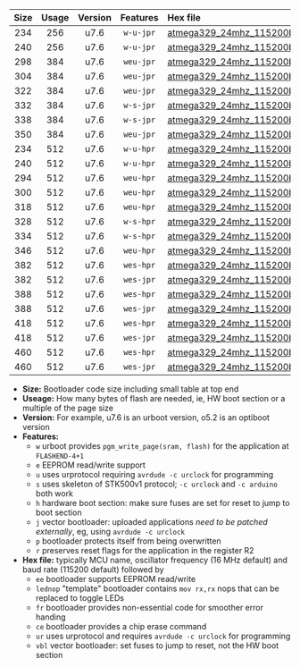 |Size|Usage|Version|Features|Hex file|
|:-:|:-:|:-:|:-:|:--|
|234|256|u7.6|`w-u-jpr`|[atmega329_24mhz_115200bps_ur_vbl.hex](https://raw.githubusercontent.com/stefanrueger/urboot/main//atmega329_24mhz_115200bps_ur_vbl.hex)|
|240|256|u7.6|`w-u-jpr`|[atmega329_24mhz_115200bps_lednop_ur_vbl.hex](https://raw.githubusercontent.com/stefanrueger/urboot/main//atmega329_24mhz_115200bps_lednop_ur_vbl.hex)|
|298|384|u7.6|`weu-jpr`|[atmega329_24mhz_115200bps_ee_ur_vbl.hex](https://raw.githubusercontent.com/stefanrueger/urboot/main//atmega329_24mhz_115200bps_ee_ur_vbl.hex)|
|304|384|u7.6|`weu-jpr`|[atmega329_24mhz_115200bps_ee_lednop_ur_vbl.hex](https://raw.githubusercontent.com/stefanrueger/urboot/main//atmega329_24mhz_115200bps_ee_lednop_ur_vbl.hex)|
|322|384|u7.6|`weu-jpr`|[atmega329_24mhz_115200bps_ee_lednop_fr_ur_vbl.hex](https://raw.githubusercontent.com/stefanrueger/urboot/main//atmega329_24mhz_115200bps_ee_lednop_fr_ur_vbl.hex)|
|332|384|u7.6|`w-s-jpr`|[atmega329_24mhz_115200bps_vbl.hex](https://raw.githubusercontent.com/stefanrueger/urboot/main//atmega329_24mhz_115200bps_vbl.hex)|
|338|384|u7.6|`w-s-jpr`|[atmega329_24mhz_115200bps_lednop_vbl.hex](https://raw.githubusercontent.com/stefanrueger/urboot/main//atmega329_24mhz_115200bps_lednop_vbl.hex)|
|350|384|u7.6|`weu-jpr`|[atmega329_24mhz_115200bps_ee_lednop_fr_ce_ur_vbl.hex](https://raw.githubusercontent.com/stefanrueger/urboot/main//atmega329_24mhz_115200bps_ee_lednop_fr_ce_ur_vbl.hex)|
|234|512|u7.6|`w-u-hpr`|[atmega329_24mhz_115200bps_ur.hex](https://raw.githubusercontent.com/stefanrueger/urboot/main//atmega329_24mhz_115200bps_ur.hex)|
|240|512|u7.6|`w-u-hpr`|[atmega329_24mhz_115200bps_lednop_ur.hex](https://raw.githubusercontent.com/stefanrueger/urboot/main//atmega329_24mhz_115200bps_lednop_ur.hex)|
|294|512|u7.6|`weu-hpr`|[atmega329_24mhz_115200bps_ee_ur.hex](https://raw.githubusercontent.com/stefanrueger/urboot/main//atmega329_24mhz_115200bps_ee_ur.hex)|
|300|512|u7.6|`weu-hpr`|[atmega329_24mhz_115200bps_ee_lednop_ur.hex](https://raw.githubusercontent.com/stefanrueger/urboot/main//atmega329_24mhz_115200bps_ee_lednop_ur.hex)|
|318|512|u7.6|`weu-hpr`|[atmega329_24mhz_115200bps_ee_lednop_fr_ur.hex](https://raw.githubusercontent.com/stefanrueger/urboot/main//atmega329_24mhz_115200bps_ee_lednop_fr_ur.hex)|
|328|512|u7.6|`w-s-hpr`|[atmega329_24mhz_115200bps.hex](https://raw.githubusercontent.com/stefanrueger/urboot/main//atmega329_24mhz_115200bps.hex)|
|334|512|u7.6|`w-s-hpr`|[atmega329_24mhz_115200bps_lednop.hex](https://raw.githubusercontent.com/stefanrueger/urboot/main//atmega329_24mhz_115200bps_lednop.hex)|
|346|512|u7.6|`weu-hpr`|[atmega329_24mhz_115200bps_ee_lednop_fr_ce_ur.hex](https://raw.githubusercontent.com/stefanrueger/urboot/main//atmega329_24mhz_115200bps_ee_lednop_fr_ce_ur.hex)|
|382|512|u7.6|`wes-hpr`|[atmega329_24mhz_115200bps_ee.hex](https://raw.githubusercontent.com/stefanrueger/urboot/main//atmega329_24mhz_115200bps_ee.hex)|
|382|512|u7.6|`wes-jpr`|[atmega329_24mhz_115200bps_ee_vbl.hex](https://raw.githubusercontent.com/stefanrueger/urboot/main//atmega329_24mhz_115200bps_ee_vbl.hex)|
|388|512|u7.6|`wes-hpr`|[atmega329_24mhz_115200bps_ee_lednop.hex](https://raw.githubusercontent.com/stefanrueger/urboot/main//atmega329_24mhz_115200bps_ee_lednop.hex)|
|388|512|u7.6|`wes-jpr`|[atmega329_24mhz_115200bps_ee_lednop_vbl.hex](https://raw.githubusercontent.com/stefanrueger/urboot/main//atmega329_24mhz_115200bps_ee_lednop_vbl.hex)|
|418|512|u7.6|`wes-hpr`|[atmega329_24mhz_115200bps_ee_lednop_fr.hex](https://raw.githubusercontent.com/stefanrueger/urboot/main//atmega329_24mhz_115200bps_ee_lednop_fr.hex)|
|418|512|u7.6|`wes-jpr`|[atmega329_24mhz_115200bps_ee_lednop_fr_vbl.hex](https://raw.githubusercontent.com/stefanrueger/urboot/main//atmega329_24mhz_115200bps_ee_lednop_fr_vbl.hex)|
|460|512|u7.6|`wes-hpr`|[atmega329_24mhz_115200bps_ee_lednop_fr_ce.hex](https://raw.githubusercontent.com/stefanrueger/urboot/main//atmega329_24mhz_115200bps_ee_lednop_fr_ce.hex)|
|460|512|u7.6|`wes-jpr`|[atmega329_24mhz_115200bps_ee_lednop_fr_ce_vbl.hex](https://raw.githubusercontent.com/stefanrueger/urboot/main//atmega329_24mhz_115200bps_ee_lednop_fr_ce_vbl.hex)|

- **Size:** Bootloader code size including small table at top end
- **Useage:** How many bytes of flash are needed, ie, HW boot section or a multiple of the page size
- **Version:** For example, u7.6 is an urboot version, o5.2 is an optiboot version
- **Features:**
  + `w` urboot provides `pgm_write_page(sram, flash)` for the application at `FLASHEND-4+1`
  + `e` EEPROM read/write support
  + `u` uses urprotocol requiring `avrdude -c urclock` for programming
  + `s` uses skeleton of STK500v1 protocol; `-c urclock` and `-c arduino` both work
  + `h` hardware boot section: make sure fuses are set for reset to jump to boot section
  + `j` vector bootloader: uploaded applications *need to be patched externally*, eg, using `avrdude -c urclock`
  + `p` bootloader protects itself from being overwritten
  + `r` preserves reset flags for the application in the register R2
- **Hex file:** typically MCU name, oscillator frequency (16 MHz default) and baud rate (115200 default) followed by
  + `ee` bootloader supports EEPROM read/write
  + `lednop` "template" bootloader contains `mov rx,rx` nops that can be replaced to toggle LEDs
  + `fr` bootloader provides non-essential code for smoother error handing
  + `ce` bootloader provides a chip erase command
  + `ur` uses urprotocol and requires `avrdude -c urclock` for programming
  + `vbl` vector bootloader: set fuses to jump to reset, not the HW boot section
